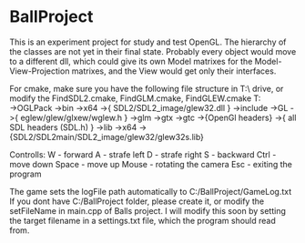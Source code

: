 # BallProject

This is an experiment project for study and test OpenGL. The hierarchy of the classes are not yet in their final state.
Probably every object would move to a different dll, which could give its own Model matrixes for the Model-View-Projection matrixes,
and the View would get only their interfaces.

For cmake, make sure you have the following file structure in T:\ drive, or modify the FindSDL2.cmake, FindGLM.cmake, FindGLEW.cmake
T:\
->OGLPack
  ->bin
    ->x64
      ->{ SDL2/SDL2_image/glew32.dll }
  ->include
    ->GL
      ->{ eglew/glew/glxew/wglew.h }
    ->glm
      ->gtx
      ->gtc
      ->{OpenGl headers}
    ->{ all SDL headers (SDL.h) }
  ->lib
    ->x64
      ->{SDL2/SDL2main/SDL2_image/glew32/glew32s.lib}
   
Controlls:
 W      - forward
 A      - strafe left
 D      - strafe right
 S      - backward
 Ctrl   - move down
 Space  - move up
 Mouse  - rotating the camera
 Esc	- exiting the program
 
The game sets the logFile path automatically to C:/BallProject/GameLog.txt
If you dont have C:/BallProject folder, please create it, or modify the setFileName in main.cpp of Balls project.
I will modify this soon by setting the target filename in a settings.txt file, which the program should read from.
